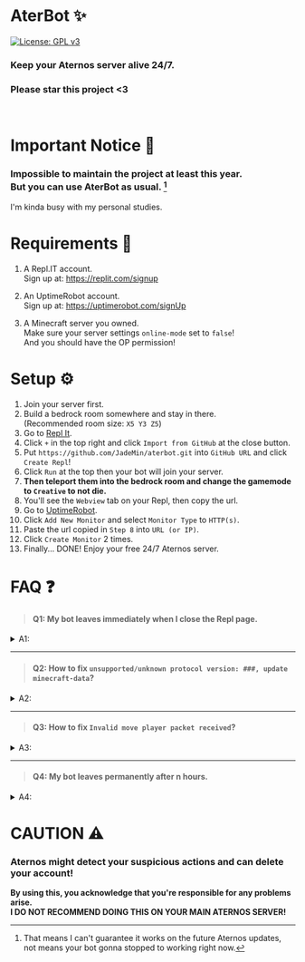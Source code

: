# AterBot ✨  
[![License: GPL v3](https://img.shields.io/badge/License-GPLv3-blue.svg)](/LICENSE)  
### Keep your Aternos server alive 24/7.
### Please star this project <3
<br/>



# Important Notice 📢
### Impossible to maintain the project at least this year.<br/>But you can use AterBot as usual. [^0]  
I'm kinda busy with my personal studies.  

[^0]: That means I can't guarantee it works on the future Aternos updates, not means your bot gonna stopped to working right now.



# Requirements 🎒
1. A Repl.IT account.  
	Sign up at: https://replit.com/signup

2. An UptimeRobot account.  
	Sign up at: https://uptimerobot.com/signUp

3. A Minecraft server you owned.  
	Make sure your server settings ``online-mode`` set to ``false``!  
	And you should have the OP permission!



# Setup ⚙
1. Join your server first.
2. Build a bedrock room somewhere and stay in there.  
(Recommended room size: `X5 Y3 Z5`)
3. Go to [Repl It](https://replit.com/).
4. Click `+` in the top right and click `Import from GitHub` at the close button.
5. Put `https://github.com/JadeMin/aterbot.git` into `GitHub URL` and click `Create Repl`!
6. Click `Run` at the top then your bot will join your server.  
7. **Then teleport them into the bedrock room and change the gamemode to `Creative` to not die.**
8. You'll see the `Webview` tab on your Repl, then copy the url.
10. Go to [UptimeRobot](https://uptimerobot.com/dashboard).
11. Click `Add New Monitor` and select `Monitor Type` to `HTTP(s)`.
12. Paste the url copied in `Step 8` into `URL (or IP)`.
13. Click `Create Monitor` 2 times.
14. Finally... DONE! Enjoy your free 24/7 Aternos server.



# FAQ ❓
> #### Q1: My bot leaves immediately when I close the Repl page.
<details><summary>A1:</summary>

Repl projects are automatically turned off by closing it or inactive in every 5 minutes.  
And UptimeRobot trying to wake it up in every 5 minutes so you can just leave it even if not working for a while.
</details>

<hr/>

> #### Q2: How to fix `unsupported/unknown protocol version: ###, update minecraft-data`?
<details><summary>A2:</summary>

This project is using the mineflayer module and **it may not supported on your server version yet.**  
I'm trying to periodically check for updates, so please be patient.
</details>

<hr/>

> #### Q3: How to fix `Invalid move player packet received`?
<details><summary>A3:</summary>

It seems your bot escaped from your bedrock room, so they're in invalid location or moving to that.  
First you have to wipe the bot's playerdata in your server.  
1. Go to the management page of your Aternos server.
2. Click `Files` in the left section.
3. Delete the `world/playerdata/<UUID>.dat` and `<same>.dat_old` file that points the bot username.

**After it, lock the bot immediately as soon as possible!**  
**And change the bot's gamemode to `Creative` to not die.**
</details>

<hr/>

> #### Q4: My bot leaves permanently after n hours.
<details><summary>A4:</summary>

I'm not sure, but Aternos added a feature to their servers that **auto-ban players who playing too long.**  
So just unban them if banned.
</details>



# CAUTION ⚠
### Aternos might detect your suspicious actions and can delete your account!  
**By using this, you acknowledge that you're responsible for any problems arise.**  
**I DO NOT RECOMMEND DOING THIS ON YOUR MAIN ATERNOS SERVER!**